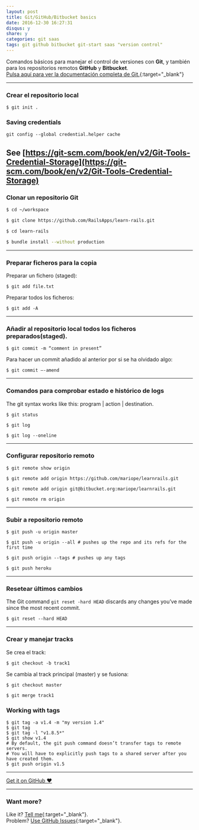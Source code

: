 ```yaml
---
layout: post
title: Git/GitHub/Bitbucket basics
date: 2016-12-30 16:27:31
disqus: y
share: y
categories: git saas
tags: git github bitbucket git-start saas "version control"
---
```


Comandos básicos para manejar el control de versiones con **Git**,
y también para los repositorios remotos **GitHub** y **Bitbucket**.<br>
[Pulsa aquí para ver la documentación completa de Git.](https://git-scm.com/book/es/v1){:target="_blank"}

---

### Crear el repositorio local

``$ git init .``

### Saving credentials

``git config --global credential.helper cache``

See [https://git-scm.com/book/en/v2/Git-Tools-Credential-Storage](https://git-scm.com/book/en/v2/Git-Tools-Credential-Storage)
---

### Clonar un repositorio Git

```bash
$ cd ~/workspace

$ git clone https://github.com/RailsApps/learn-rails.git

$ cd learn-rails

$ bundle install --without production
```

---

### Preparar ficheros para la copia

Preparar un fichero (staged):

``$ git add file.txt``

Preparar todos los ficheros:  

``$ git add -A``

---

### Añadir al repositorio local todos los ficheros preparados(staged).

``$ git commit -m “comment in present”``

Para hacer un commit añadido al anterior por si se ha olvidado algo:

``$ git commit —-amend``

---

### Comandos para comprobar estado e histórico de logs

The git syntax works like this: program | action | destination.

``$ git status``

``$ git log``

``$ git log --oneline``

---

### Configurar repositorio remoto

``$ git remote show origin``

``$ git remote add origin https://github.com/mariope/learnrails.git``

``$ git remote add origin git@bitbucket.org:mariope/learnrails.git``

``$ git remote rm origin``

---

### Subir a repositorio remoto

``$ git push -u origin master``

``$ git push -u origin --all # pushes up the repo and its refs for the first time``

``$ git push origin --tags # pushes up any tags``

``$ git push heroku``

---

### Resetear últimos cambios

The Git command `git reset -hard HEAD` discards any changes you’ve made since the most recent commit.

``$ git reset --hard HEAD``

---

### Crear y manejar tracks

Se crea el track:

``$ git checkout -b track1``

Se cambia al track principal (master) y se fusiona:

```
$ git checkout master

$ git merge track1
```

### Working with tags

```
$ git tag -a v1.4 -m "my version 1.4"
$ git tag
$ git tag -l "v1.8.5*"
$ git show v1.4
# By default, the git push command doesn’t transfer tags to remote servers.
# You will have to explicitly push tags to a shared server after you have created them.
$ git push origin v1.5
```

---

<a href="https://github.com/mariope/apuntes" target="_blank" class="big-button gray">Get it on GitHub &hearts;</a>

---

### Want more?

Like it? [Tell me](http://twitter.com/mariodevelop){:target="_blank"}.<br/>
Problem? [Use GitHub Issues](https://github.com/mariope/apuntes/issues){:target="_blank"}.
